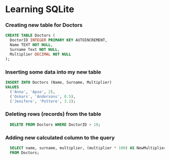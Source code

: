 # Learning SQLite

### Creating new table for Doctors

```SQL
CREATE TABLE Doctors (
  DoctorID INTEGER PRIMARY KEY AUTOINCREMENT,
  Name TEXT NOT NULL,
  Surname Text NOT NULL,
  Multiplier DECIMAL NOT NULL
);
```

### Inserting some data into my new table

```SQL
INSERT INTO Doctors (Name, Surname, Multiplier)
VALUES
  ('Anna', 'Apse', 2),
  ('Oskars', 'Andersons', 0.5),
  ('Jenifere', 'Pottere', 3.2);
```

### Deleting rows (records) from the table
```SQL
  DELETE FROM Doctors WHERE DoctorID > 10;
```

### Adding new calculated column to the query
```SQL
  SELECT name, surname, multiplier, (multiplier * 100) AS NewMultiplier
  FROM Doctors;
```
